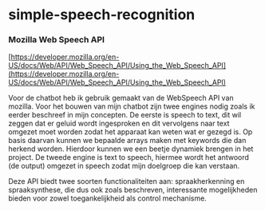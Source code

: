 # simple-speech-recognition

### Mozilla Web Speech API

[https://developer.mozilla.org/en-US/docs/Web/API/Web_Speech_API/Using_the_Web_Speech_API](https://developer.mozilla.org/en-US/docs/Web/API/Web_Speech_API/Using_the_Web_Speech_API)

Voor de chatbot heb ik gebruik gemaakt van de WebSpeech API van mozilla. Voor het bouwen van mijn chatbot zijn twee engines nodig zoals ik eerder beschreef in mijn concepten. De eerste is speech to text, dit wil zeggen dat er geluid wordt ingesproken en dit vervolgens naar text omgezet moet worden zodat het apparaat kan weten wat er gezegd is. Op basis daarvan kunnen we bepaalde arrays maken met keywords die dan herkend worden. Hierdoor kunnen we een beetje dynamiek brengen in het project. De tweede engine is text to speech, hiermee wordt het antwoord (de output) omgezet in speech zodat mijn doelgroep die kan verstaan. 

Deze API biedt twee soorten functionaliteiten aan: spraakherkenning en spraaksynthese, die dus ook zoals beschreven, interessante mogelijkheden bieden voor zowel toegankelijkheid als control mechanisme.